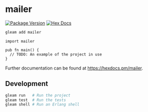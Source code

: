 # mailer

[![Package Version](https://img.shields.io/hexpm/v/mailer)](https://hex.pm/packages/mailer)
[![Hex Docs](https://img.shields.io/badge/hex-docs-ffaff3)](https://hexdocs.pm/mailer/)

```sh
gleam add mailer
```
```gleam
import mailer

pub fn main() {
  // TODO: An example of the project in use
}
```

Further documentation can be found at <https://hexdocs.pm/mailer>.

## Development

```sh
gleam run   # Run the project
gleam test  # Run the tests
gleam shell # Run an Erlang shell
```
